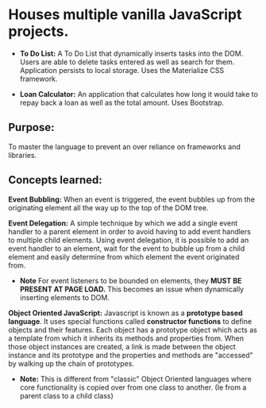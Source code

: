 # **Houses multiple vanilla JavaScript projects.**

- **To Do List:** A To Do List that dynamically inserts tasks into the DOM. Users are able to delete tasks entered as well as search for          them. Application persists to local storage. Uses the Materialize CSS framework.

- **Loan Calculator:** An application that calculates how long it would take to repay back a loan as well as the total amount. Uses Bootstrap.

## Purpose:

To master the language to prevent an over reliance on frameworks and libraries.

## Concepts learned:

**Event Bubbling:** When an event is  triggered, the event bubbles up from the originating element all the way up to the top of the DOM tree.

**Event Delegation:** A simple technique by which we add a single event handler to a parent element in order to avoid having to add event handlers to multiple child elements.  Using event delegation, it is possible to add an event handler to an element, wait for the event to bubble up from a child element and easily determine from which element the event originated from.

- **Note** For event listeners to be bounded on elements, they **MUST BE PRESENT AT PAGE LOAD.** This becomes an issue when dynamically inserting elements to DOM.

**Object Oriented JavaScript:** Javascript is known as a **prototype based language**. It uses special functions called **constructor functions** to define objects and their features. Each object has a prototype object which acts as a template from which it inherits its methods and properties from. When those object instances are created, a link is made between the object instance and its prototype and the properties and methods are "accessed" by walking up the chain of prototypes.

- **Note:** This is different from "classic" Object Oriented languages where core functionality is copied over from one class to another.  (Ie from a parent class to a child class)
